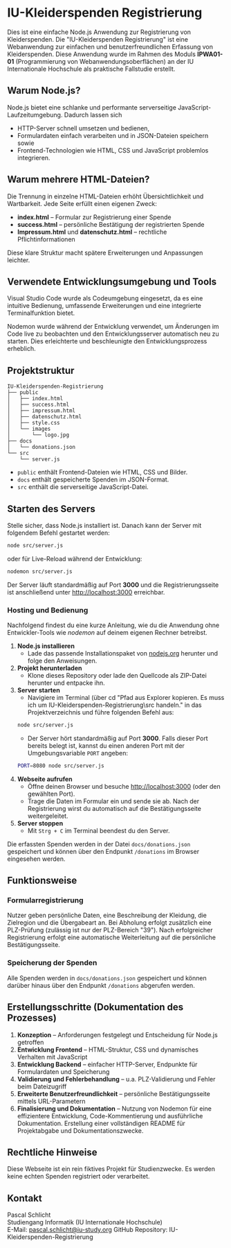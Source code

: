 # IU-Kleiderspenden Registrierung

Dies ist eine einfache Node.js Anwendung zur Registrierung von Kleiderspenden.
Die "IU-Kleiderspenden Registrierung" ist eine Webanwendung zur einfachen und benutzerfreundlichen Erfassung von Kleiderspenden. Diese Anwendung wurde im Rahmen des Moduls **IPWA01-01** (Programmierung von Webanwendungsoberflächen) an der IU Internationale Hochschule als praktische Fallstudie erstellt.

## Warum Node.js?
Node.js bietet eine schlanke und performante serverseitige JavaScript-Laufzeitumgebung. Dadurch lassen sich

- HTTP-Server schnell umsetzen und bedienen,
- Formulardaten einfach verarbeiten und in JSON-Dateien speichern sowie
- Frontend-Technologien wie HTML, CSS und JavaScript problemlos integrieren.

## Warum mehrere HTML-Dateien?
Die Trennung in einzelne HTML-Dateien erhöht Übersichtlichkeit und Wartbarkeit. Jede Seite erfüllt einen eigenen Zweck:

- **index.html** – Formular zur Registrierung einer Spende
- **success.html** – persönliche Bestätigung der registrierten Spende
- **Impressum.html** und **datenschutz.html** – rechtliche Pflichtinformationen

Diese klare Struktur macht spätere Erweiterungen und Anpassungen leichter.

## Verwendete Entwicklungsumgebung und Tools

Visual Studio Code wurde als Codeumgebung eingesetzt, da es eine intuitive Bedienung, umfassende Erweiterungen und eine integrierte Terminalfunktion bietet.

Nodemon wurde während der Entwicklung verwendet, um Änderungen im Code live zu beobachten und den Entwicklungsserver automatisch neu zu starten. Dies erleichterte und beschleunigte den Entwicklungsprozess erheblich.


## Projektstruktur
```text
IU-Kleiderspenden-Registrierung
├── public
│   ├── index.html
│   ├── success.html
│   ├── impressum.html
│   ├── datenschutz.html
│   ├── style.css
│   └── images
│       └── logo.jpg
├── docs
│   └── donations.json
└── src
    └── server.js
```
* `public` enthält Frontend-Dateien wie HTML, CSS und Bilder.
* `docs` enthält gespeicherte Spenden im JSON-Format.
* `src` enthält die serverseitige JavaScript-Datei.

## Starten des Servers
Stelle sicher, dass Node.js installiert ist. Danach kann der Server mit folgendem Befehl gestartet werden:
```bash
node src/server.js
```
oder für Live-Reload während der Entwicklung:
```bash
nodemon src/server.js
```
Der Server läuft standardmäßig auf Port **3000** und die Registrierungsseite ist anschließend unter <http://localhost:3000> erreichbar.

### Hosting und Bedienung
Nachfolgend findest du eine kurze Anleitung, wie du die Anwendung ohne Entwickler-Tools wie *nodemon* auf deinem eigenen Rechner betreibst.

1. **Node.js installieren**
   - Lade das passende Installationspaket von [nodejs.org](https://nodejs.org/) herunter und folge den Anweisungen.
2. **Projekt herunterladen**
   - Klone dieses Repository oder lade den Quellcode als ZIP-Datei herunter und entpacke ihn.
3. **Server starten**
   - Navigiere im Terminal (über cd "Pfad aus Explorer kopieren. Es muss ich um IU-Kleiderspenden-Registrierung\src handeln." in das Projektverzeichnis und führe folgenden Befehl aus:
   ```bash
   node src/server.js
   ```
   - Der Server hört standardmäßig auf Port **3000**. Falls dieser Port bereits belegt ist, kannst du einen anderen Port mit der Umgebungsvariable `PORT` angeben:
   ```bash
   PORT=8080 node src/server.js
   ```
4. **Webseite aufrufen**
   - Öffne deinen Browser und besuche <http://localhost:3000> (oder den gewählten Port).
   - Trage die Daten im Formular ein und sende sie ab. Nach der Registrierung wirst du automatisch auf die Bestätigungsseite weitergeleitet.
5. **Server stoppen**
   - Mit `Strg + C` im Terminal beendest du den Server.

Die erfassten Spenden werden in der Datei `docs/donations.json` gespeichert und können über den Endpunkt `/donations` im Browser eingesehen werden.

## Funktionsweise
### Formularregistrierung
Nutzer geben persönliche Daten, eine Beschreibung der Kleidung, die Zielregion und die Übergabeart an. Bei Abholung erfolgt zusätzlich eine PLZ-Prüfung (zulässig ist nur der PLZ-Bereich "39"). Nach erfolgreicher Registrierung erfolgt eine automatische Weiterleitung auf die persönliche Bestätigungsseite.

### Speicherung der Spenden
Alle Spenden werden in `docs/donations.json` gespeichert und können darüber hinaus über den Endpunkt `/donations` abgerufen werden.

## Erstellungsschritte (Dokumentation des Prozesses)
1. **Konzeption** – Anforderungen festgelegt und Entscheidung für Node.js getroffen
2. **Entwicklung Frontend** – HTML-Struktur, CSS und dynamisches Verhalten mit JavaScript
3. **Entwicklung Backend** – einfacher HTTP-Server, Endpunkte für Formulardaten und Speicherung
4. **Validierung und Fehlerbehandlung** – u.a. PLZ-Validierung und Fehler beim Dateizugriff
5. **Erweiterte Benutzerfreundlichkeit** – persönliche Bestätigungsseite mittels URL-Parametern
6. **Finalisierung und Dokumentation** – Nutzung von Nodemon für eine effizientere Entwicklung, Code-Kommentierung und ausführliche Dokumentation. Erstellung einer vollständigen README für Projektabgabe und Dokumentationszwecke.

## Rechtliche Hinweise
Diese Webseite ist ein rein fiktives Projekt für Studienzwecke. Es werden keine echten Spenden registriert oder verarbeitet.

## Kontakt
Pascal Schlicht  
Studiengang Informatik (IU Internationale Hochschule)  
E-Mail: pascal.schlicht@iu-study.org
GitHub Repository: IU-Kleiderspenden-Registrierung
